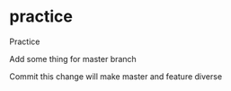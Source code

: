 # practice
Practice

Add some thing for master branch

Commit this change will make master and feature diverse

